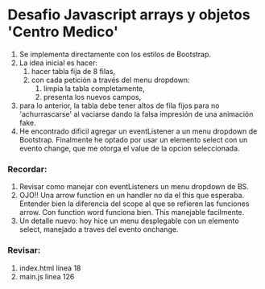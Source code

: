 # Desafio Javascript arrays y objetos 'Centro Medico'

1. Se implementa directamente con los estilos de Bootstrap.
2. La idea inicial es hacer: 
   1. hacer tabla fija de 8 filas,
   2. con cada petición a través del menu dropdown: 
      1. limpia la tabla completamente,
      2. presenta los nuevos campos,
3. para lo anterior, la tabla debe tener altos de fila fijos para no 'achurrascarse' al vaciarse dando la falsa impresión de una animación fake.  
4. He encontrado dificil agregar un eventListener a un menu dropdown de Bootstrap. Finalmente he optado por usar un elemento select con un evento change, que me otorga el value de la opcion seleccionada. 

### Recordar:
1. Revisar como manejar con eventListeners un menu dropdown de BS.
2. OJO!! Una arrow function en un handler no da el this que esperaba. Entender bien la diferencia del scope al que se refieren las funciones arrow. Con function word funciona bien. This manejable facilmente. 
3. Un detalle nuevo: hoy hice un menu desplegable con un elemento select, manejado a traves del evento onchange.
   

### Revisar: 
1. index.html linea 18
2. main.js linea 126